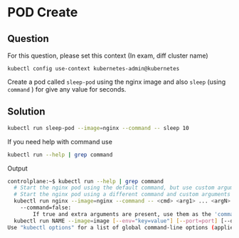 # POD Create

## Question
For this question, please set this context (In exam, diff cluster name)

```kubectl config use-context kubernetes-admin@kubernetes```

Create a pod called ```sleep-pod```  using the nginx  image and also ```sleep``` (using ```command``` ) for give any value for seconds.

## Solution
```bash
kubectl run sleep-pod --image=nginx --command -- sleep 10
```


If you need help with command use
```bash
kubectl run --help | grep command
```

Output
```bash
controlplane:~$ kubectl run --help | grep command
  # Start the nginx pod using the default command, but use custom arguments (arg1 .. argN) for that command
  # Start the nginx pod using a different command and custom arguments
  kubectl run nginx --image=nginx --command -- <cmd> <arg1> ... <argN>
    --command=false:
        If true and extra arguments are present, use them as the 'command' field in the container, rather than the 'args' field which is the default.
  kubectl run NAME --image=image [--env="key=value"] [--port=port] [--dry-run=server|client] [--overrides=inline-json] [--command] -- [COMMAND] [args...] [options]
Use "kubectl options" for a list of global command-line options (applies to all commands).
```
